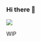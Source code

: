 ### Hi there 👋
![](https://komarev.com/ghpvc/?username=ni-ms)
<!--
**ni-ms/ni-ms** is a ✨ _special_ ✨ repository because its `README.md` (this file) appears on your GitHub profile.

Here are some ideas to get you started:
-->
WIP

